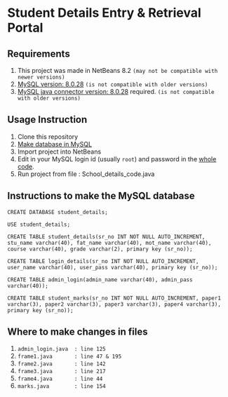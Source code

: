 # Student Details Entry & Retrieval Portal

## Requirements
1. This project was made in NetBeans 8.2 ```(may not be compatible with newer versions)```
2. [MySQL version: 8.0.28](https://dev.mysql.com/downloads/file/?id=510039) ```(is not compatible with older versions)```
3. [MySQL java connector version: 8.0.28](https://dev.mysql.com/downloads/file/?id=509728) required. ```(is not compatible with older versions)```

## Usage Instruction
1. Clone this repository
2. [Make database in MySQL](#instructions-to-make-the-mysql-database)
3. Import project into NetBeans
4. Edit in your MySQL login id (usually ```root```) and password in the [whole code](#where-to-make-changes-in-files).
4. Run project from file : School_details_code.java

## Instructions to make the MySQL database
```
CREATE DATABASE student_details;
```
```
USE student_details;
```
```
CREATE TABLE student_details(sr_no INT NOT NULL AUTO_INCREMENT, stu_name varchar(40), fat_name varchar(40), mot_name varchar(40), course varchar(40), grade varchar(2), primary key (sr_no));
```
```
CREATE TABLE login_details(sr_no INT NOT NULL AUTO_INCREMENT, user_name varchar(40), user_pass varchar(40), primary key (sr_no));
```
```
CREATE TABLE admin_login(admin_name varchar(40), admin_pass varchar(40));
```
```
CREATE TABLE student_marks(sr_no INT NOT NULL AUTO_INCREMENT, paper1 varchar(3), paper2 varchar(3), paper3 varchar(3), paper4 varchar(3), primary key (sr_no));
```

## Where to make changes in files
1. ```admin_login.java  : line 125```
2. ```frame1.java       : line 47 & 195```
3. ```frame2.java       : line 142```
4. ```frame3.java       : line 217```
5. ```frame4.java       : line 44```
6. ```marks.java        : line 154```
